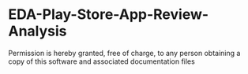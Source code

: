 # EDA-Play-Store-App-Review-Analysis
Permission is hereby granted, free of charge, to any person obtaining a copy of this software and associated documentation files
